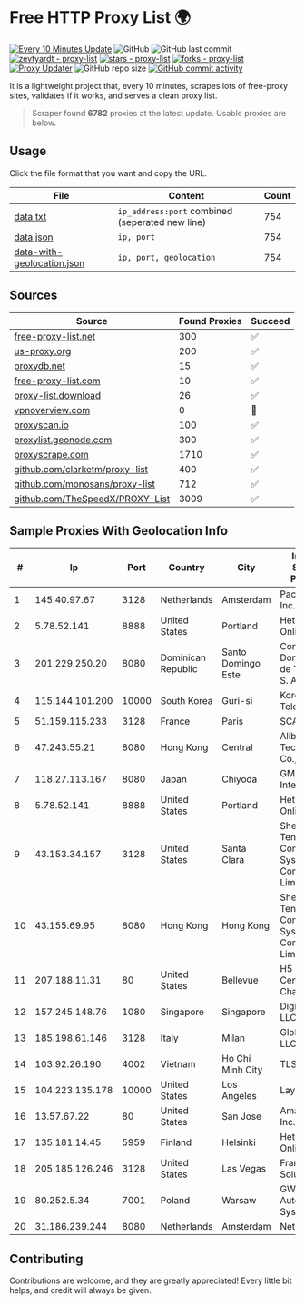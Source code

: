 
# Free HTTP Proxy List 🌍

[![Every 10 Minutes Update](https://github.com/mertguvencli/http-proxy-list/actions/workflows/main.yml/badge.svg?branch=main)](https://github.com/mertguvencli/http-proxy-list/actions/workflows/main.yml)
![GitHub](https://img.shields.io/github/license/mertguvencli/http-proxy-list)
![GitHub last commit](https://img.shields.io/github/last-commit/mertguvencli/http-proxy-list)
[![zevtyardt - proxy-list](https://img.shields.io/static/v1?label=zevtyardt&message=proxy-list&color=blue&logo=github)](https://github.com/zevtyardt/proxy-list "Go to GitHub repo")
[![stars - proxy-list](https://img.shields.io/github/stars/zevtyardt/proxy-list?style=social)](https://github.com/zevtyardt/proxy-list)
[![forks - proxy-list](https://img.shields.io/github/forks/zevtyardt/proxy-list?style=social)](https://github.com/zevtyardt/proxy-list)
[![Proxy Updater](https://github.com/zevtyardt/proxy-list/workflows/Proxy%20Updater/badge.svg)](https://github.com/zevtyardt/proxy-list/actions?query=workflow:"Proxy+Updater")
![GitHub repo size](https://img.shields.io/github/repo-size/zevtyardt/proxy-list)
[![GitHub commit activity](https://img.shields.io/github/commit-activity/m/zevtyardt/proxy-list?logo=commits)](https://github.com/zevtyardt/proxy-list/commits/main)

It is a lightweight project that, every 10 minutes, scrapes lots of free-proxy sites, validates if it works, and serves a clean proxy list.

> Scraper found **6782** proxies at the latest update. Usable proxies are below.

## Usage

Click the file format that you want and copy the URL.

|File|Content|Count|
|----|-------|-----|
|[data.txt](https://raw.githubusercontent.com/mertguvencli/http-proxy-list/main/proxy-list/data.txt)|`ip_address:port` combined (seperated new line)|754|
|[data.json](https://raw.githubusercontent.com/mertguvencli/http-proxy-list/main/proxy-list/data.json)|`ip, port`|754|
|[data-with-geolocation.json](https://raw.githubusercontent.com/mertguvencli/http-proxy-list/main/proxy-list/data-with-geolocation.json)|`ip, port, geolocation`|754|

## Sources

|Source|Found Proxies|Succeed|
|------|-------------|-------|
|[free-proxy-list.net](https://free-proxy-list.net)|300|✅|
|[us-proxy.org](https://www.us-proxy.org)|200|✅|
|[proxydb.net](http://proxydb.net)|15|✅|
|[free-proxy-list.com](https://free-proxy-list.com/?page=&port=&type%5B%5D=http&type%5B%5D=https&up_time=0&search=Search)|10|✅|
|[proxy-list.download](https://www.proxy-list.download/HTTP)|26|✅|
|[vpnoverview.com](https://vpnoverview.com/privacy/anonymous-browsing/free-proxy-servers)|0|🚫|
|[proxyscan.io](https://www.proxyscan.io)|100|✅|
|[proxylist.geonode.com](https://proxylist.geonode.com/api/proxy-list?limit=300&page=1&sort_by=lastChecked&sort_type=desc&protocols=http,https)|300|✅|
|[proxyscrape.com](https://api.proxyscrape.com/v2/?request=displayproxies&protocol=http&timeout=10000&country=all&ssl=all&anonymity=all)|1710|✅|
|[github.com/clarketm/proxy-list](https://raw.githubusercontent.com/clarketm/proxy-list/master/proxy-list-raw.txt)|400|✅|
|[github.com/monosans/proxy-list](https://raw.githubusercontent.com/monosans/proxy-list/main/proxies/http.txt)|712|✅|
|[github.com/TheSpeedX/PROXY-List](https://raw.githubusercontent.com/TheSpeedX/PROXY-List/master/http.txt)|3009|✅|


## Sample Proxies With Geolocation Info

|#|Ip|Port|Country|City|Internet Service Provider|
|-|--|----|-------|----|-------------------------|
|1|145.40.97.67|3128|Netherlands|Amsterdam|Packet Host, Inc.|
|2|5.78.52.141|8888|United States|Portland|Hetzner Online GmbH|
|3|201.229.250.20|8080|Dominican Republic|Santo Domingo Este|Compañía Dominicana de Teléfonos S. A.|
|4|115.144.101.200|10000|South Korea|Guri-si|Korea Telecom|
|5|51.159.115.233|3128|France|Paris|SCALEWAY|
|6|47.243.55.21|8080|Hong Kong|Central|Alibaba (US) Technology Co., Ltd.|
|7|118.27.113.167|8080|Japan|Chiyoda|GMO Internet, Inc.|
|8|5.78.52.141|8888|United States|Portland|Hetzner Online GmbH|
|9|43.153.34.157|3128|United States|Santa Clara|Shenzhen Tencent Computer Systems Company Limited|
|10|43.155.69.95|8080|Hong Kong|Hong Kong|Shenzhen Tencent Computer Systems Company Limited|
|11|207.188.11.31|80|United States|Bellevue|H5 Data Centers - Chandler LLC|
|12|157.245.148.76|1080|Singapore|Singapore|DigitalOcean, LLC|
|13|185.198.61.146|3128|Italy|Milan|Global Router LLC|
|14|103.92.26.190|4002|Vietnam|Ho Chi Minh City|TLSOFT|
|15|104.223.135.178|10000|United States|Los Angeles|LayerHost|
|16|13.57.67.22|80|United States|San Jose|Amazon.com, Inc.|
|17|135.181.14.45|5959|Finland|Helsinki|Hetzner Online GmbH|
|18|205.185.126.246|3128|United States|Las Vegas|FranTech Solutions|
|19|80.252.5.34|7001|Poland|Warsaw|GWNET Autonomus System|
|20|31.186.239.244|8080|Netherlands|Amsterdam|NetSkope Inc|



## Contributing

Contributions are welcome, and they are greatly appreciated! Every
little bit helps, and credit will always be given.

